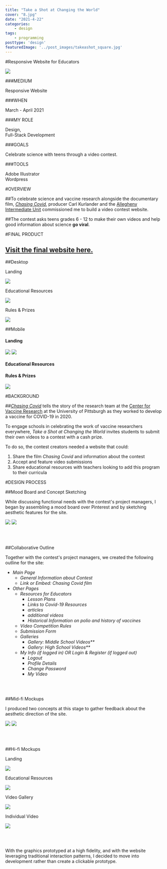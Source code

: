 ```yaml
---
title: "Take a Shot at Changing the World"
cover: "8.jpg"
date: "2021-4-22"
categories:
    - design
tags:
    - programming
posttype: 'design'
featuredImage: '../post_images/takeashot_square.jpg'
---
```


#Responsive Website for Educators

<cover-img>

<img src="../post_images/takeashot/responsive_mockup.jpg" />

</cover-img>

<design-meta>

###MEDIUM

Responsive Website

###WHEN

March - April 2021

###MY ROLE

Design,\
Full-Stack Development

###GOALS

Celebrate science with teens through a video contest.

###TOOLS

Adobe Illustrator\
Wordpress

</design-meta>

<grid-container>

#OVERVIEW

##To celebrate science and vaccine research alongside the documentary film, <a href="https://www.creative.pitt.edu/pittsburgh-lens/chasing-covid" target="_blank"><i>Chasing Covid</i></a>, producer Carl Kurlander and the <a href="https://www.aiu3.net/" target="_blank">Allegheny Intermediate Unit</a> commissioned me to build a video contest website.

##The contest asks teens grades 6 - 12 to make their own videos and help good information about science **go viral**.



#FINAL PRODUCT

<a href="https://www.takeashotatchangingtheworld.org" target="_blank"><h2>Visit the final website here.</h2></a>

##Desktop

Landing

<img src="../post_images/takeashot/desktop-landing.jpg" />

Educational Resources

<img src="../post_images/takeashot/desktop-resources.jpg" />

Rules & Prizes

<img src="../post_images/takeashot/desktop-rules&prizes.jpg" />

##Mobile

<text-pair>

<h4>

Landing

</h4>

<img src="../post_images/takeashot/landing_iphone-mockup-.png" />

</text-pair>

<img-pair>

<img src="../post_images/takeashot/resources_iphone-mockup-.png" />

<h4>

Educational Resources

</h4>

</img-pair>

<text-pair>

<h4>

Rules & Prizes

</h4>

<img src="../post_images/takeashot/rules&prizes_iphone-mockup-.png" />

</text-pair>

#BACKGROUND

##[*Chasing Covid*](https://www.creative.pitt.edu/pittsburgh-lens/chasing-covid) tells the story of the research team at the [Center for Vaccine Research](https://www.cvr.pitt.edu/) at the University of Pittsburgh as they worked to develop a vaccine for COVID-19 in 2020.

To engage schools in celebrating the work of vaccine researchers everywhere, *Take a Shot at Changing the World* invites students to submit their own videos to a contest with a cash prize.

To do so, the contest creators needed a website that could:

1. Share the film *Chasing Covid* and information about the contest
1. Accept and feature video submissions
1. Share educational resources with teachers looking to add this program to their curricula

#DESIGN PROCESS

##Mood Board and Concept Sketching

While discussing functional needs with the contest's project managers, I began by assembling a mood board over Pinterest and by sketching aesthetic features for the site.

<img src="../post_images/takeashot/pinterest.jpg" />

<img src="../post_images/takeashot/concept-sketch.jpg" />

<br /><br />

##Collaborative Outline

Together with the contest's project managers, we created the following outline for the site:

<div style="font-style:italic">

- Main Page
    - General Information about Contest
    - Link or Embed: Chasing Covid film
- Other Pages
    - Resources for Educators
        - Lesson Plans
        - Links to Covid-19 Resources
        - articles
        - additional videos 
        - Historical Information on polio and history of vaccines
    - Video Competition Rules
    - Submission Form
    - Galleries
        - Gallery: Middle School Videos**
        - Gallery: High School Videos**
    - My Info (if logged in) OR Login & Register (if logged out)
        - Logout
        - Profile Details
        - Change Password
        - My Video

</div>


<br /><br />

##Mid-fi Mockups

I produced two concepts at this stage to gather feedback about the aesthetic direction of the site.

<img src="../post_images/takeashot/rough1.jpg" />

<img src="../post_images/takeashot/rough2.jpg" />

<br /><br />

##Hi-fi Mockups

Landing

<img src="../post_images/takeashot/main-page-opt.jpg" />

Educational Resources

<img src="../post_images/takeashot/lesson-plans-opt.jpg" />

Video Gallery

<img src="../post_images/takeashot/video-gallery-opt.jpg" />

Individual Video

<img src="../post_images/takeashot/individual-video-opt.jpg"/>

<br /><br />

With the graphics prototyped at a high fidelity, and with the website leveraging traditional interaction patterns, I decided to move into development rather than create a clickable prototype.

</grid-container>

